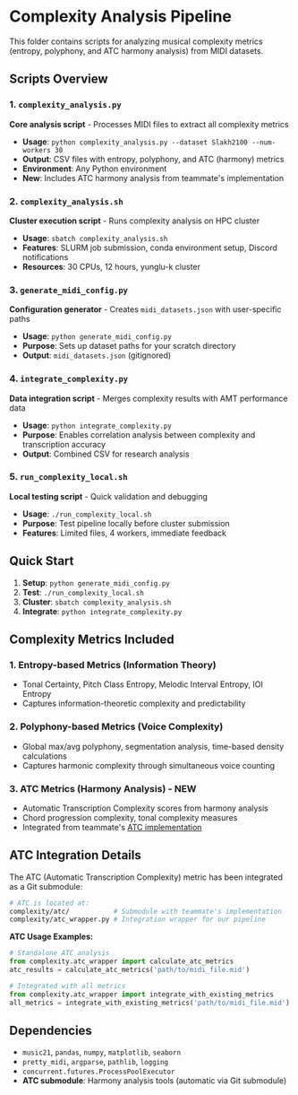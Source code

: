 # Complexity Analysis Pipeline

This folder contains scripts for analyzing musical complexity metrics (entropy, polyphony, and ATC harmony analysis) from MIDI datasets.

## Scripts Overview

### 1. `complexity_analysis.py`
**Core analysis script** - Processes MIDI files to extract all complexity metrics
- **Usage**: `python complexity_analysis.py --dataset Slakh2100 --num-workers 30`
- **Output**: CSV files with entropy, polyphony, and ATC (harmony) metrics
- **Environment**: Any Python environment
- **New**: Includes ATC harmony analysis from teammate's implementation

### 2. `complexity_analysis.sh`
**Cluster execution script** - Runs complexity analysis on HPC cluster
- **Usage**: `sbatch complexity_analysis.sh`
- **Features**: SLURM job submission, conda environment setup, Discord notifications
- **Resources**: 30 CPUs, 12 hours, yunglu-k cluster

### 3. `generate_midi_config.py`
**Configuration generator** - Creates `midi_datasets.json` with user-specific paths
- **Usage**: `python generate_midi_config.py`
- **Purpose**: Sets up dataset paths for your scratch directory
- **Output**: `midi_datasets.json` (gitignored)

### 4. `integrate_complexity.py`
**Data integration script** - Merges complexity results with AMT performance data
- **Usage**: `python integrate_complexity.py`
- **Purpose**: Enables correlation analysis between complexity and transcription accuracy
- **Output**: Combined CSV for research analysis

### 5. `run_complexity_local.sh`
**Local testing script** - Quick validation and debugging
- **Usage**: `./run_complexity_local.sh`
- **Purpose**: Test pipeline locally before cluster submission
- **Features**: Limited files, 4 workers, immediate feedback

## Quick Start

1. **Setup**: `python generate_midi_config.py`
2. **Test**: `./run_complexity_local.sh`
3. **Cluster**: `sbatch complexity_analysis.sh`
4. **Integrate**: `python integrate_complexity.py`

## Complexity Metrics Included

### 1. **Entropy-based Metrics** (Information Theory)
- Tonal Certainty, Pitch Class Entropy, Melodic Interval Entropy, IOI Entropy
- Captures information-theoretic complexity and predictability

### 2. **Polyphony-based Metrics** (Voice Complexity)
- Global max/avg polyphony, segmentation analysis, time-based density calculations
- Captures harmonic complexity through simultaneous voice counting

### 3. **ATC Metrics** (Harmony Analysis) - **NEW**
- Automatic Transcription Complexity scores from harmony analysis
- Chord progression complexity, tonal complexity measures
- Integrated from teammate's [ATC implementation](https://github.com/praneethkukunuru/atc-test)

## ATC Integration Details

The ATC (Automatic Transcription Complexity) metric has been integrated as a Git submodule:

```bash
# ATC is located at:
complexity/atc/           # Submodule with teammate's implementation
complexity/atc_wrapper.py # Integration wrapper for our pipeline
```

**ATC Usage Examples:**
```python
# Standalone ATC analysis
from complexity.atc_wrapper import calculate_atc_metrics
atc_results = calculate_atc_metrics('path/to/midi_file.mid')

# Integrated with all metrics
from complexity.atc_wrapper import integrate_with_existing_metrics
all_metrics = integrate_with_existing_metrics('path/to/midi_file.mid')
```

## Dependencies

- `music21`, `pandas`, `numpy`, `matplotlib`, `seaborn`
- `pretty_midi`, `argparse`, `pathlib`, `logging`
- `concurrent.futures.ProcessPoolExecutor`
- **ATC submodule**: Harmony analysis tools (automatic via Git submodule)
